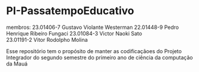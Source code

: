 # PI-PassatempoEducativo

membros:
23.01406-7	Gustavo Violante Westerman
22.01448-9	Pedro Henrique Ribeiro Fungaci
23.01084-3 Victor Naoki Sato	
23.01191-2 Vitor Rodolpho Molina



Esse repositório tem o propósito de manter as codificaçãoes do Projeto Integrador do segundo semestre do primeiro ano de ciência da computação da Mauá 
